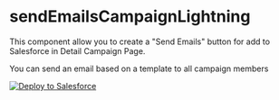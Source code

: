 # sendEmailsCampaignLightning

This component allow you to create a "Send Emails" button for add to Salesforce in Detail Campaign Page.

You can send an email based on a template to all campaign members


<a href="https://githubsfdeploy.herokuapp.com?owner=edutrujillo&amp;repo=sendEmailsCampaignLightning">
  <img alt="Deploy to Salesforce" src="https://raw.githubusercontent.com/afawcett/githubsfdeploy/master/src/main/webapp/resources/img/deploy.png" style="max-width:100%;">
</a>
